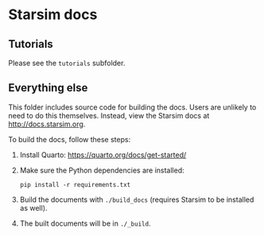 # Starsim docs

## Tutorials

Please see the `tutorials` subfolder.

## Everything else

This folder includes source code for building the docs. Users are unlikely to need to do this themselves. Instead, view the Starsim docs at http://docs.starsim.org.

To build the docs, follow these steps:

1. Install Quarto: https://quarto.org/docs/get-started/

2.  Make sure the Python dependencies are installed:
    ```
    pip install -r requirements.txt
    ```

3.  Build the documents with `./build_docs` (requires Starsim to be installed as well).

4.  The built documents will be in `./_build`.